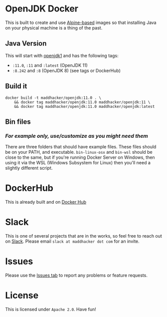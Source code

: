 # OpenJDK Docker
This is built to create and use [Alpine-based](https://hub.docker.com/_/alpine) images so that installing Java on your physical machine is a thing of the past.

## Java Version
This will start with [openjdk1](https://pkgs.alpinelinux.org/package/edge/community/x86_64/openjdk11) and has the following tags:

- `:11.0`, `:11` and `:latest` (OpenJDK 11)
- `:8.242` and `:8` (OpenJDK 8) (see tags or DockerHub)

## Build it
```
docker build -t maddhacker/openjdk:11.0 . \
    && docker tag maddhacker/openjdk:11.0 maddhacker/openjdk:11 \
    && docker tag maddhacker/openjdk:11.0 maddhacker/openjdk:latest
```

## Bin files
### _*For example only, use/customize as you might need them*_
There are three folders that should have example files.  These files should be on your PATH, and executable. `bin-linux-osx` and `bin-wsl` should be close to the same, but if you're running Docker Server on Windows, then using it via the WSL (Windows Subsystem for Linux) then you'll need a slightly different script.

# DockerHub
This is already built and on [Docker Hub](https://hub.docker.com/r/maddhacker/openjdk)

# Slack
This is one of several projects that are in the works, so feel free to reach out on [Slack](https://maddhacker.slack.com/).  Please email `slack at maddhacker dot com` for an invite.

# Issues
Please use the [Issues tab](../../issues) to report any problems or feature requests.

# License
This is licensed under `Apache 2.0`.  Have fun!
